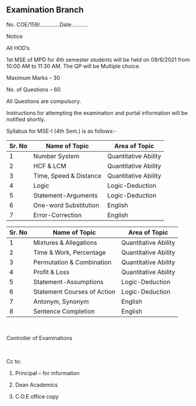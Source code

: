 ## Examination Branch

No. COE/159/.............Date:..........

Notice

All HOD’s

1st MSE of MPD for 4th semester students will be held on 09/6/2021 from 10:00 AM to 11:30 AM. The QP will be Multiple choice.

Maximum Marks – 30

No. of Questions – 60

All Questions are compulsory.

Instructions for attempting the examination and portal information will be notified shortly.

Syllabus for MSE-I (4th Sem.) is as follows:-


| Sr. No | Name of Topic          | Area of Topic        |
|--------|------------------------|----------------------|
| 1      | Number System          | Quantitative Ability |
| 2      | HCF & LCM              | Quantitative Ability |
| 3      | Time, Speed & Distance | Quantitative Ability |
| 4      | Logic                  | Logic-Deduction      |
| 5      | Statement-Arguments    | Logic-Deduction      |
| 6      | One-word Substitution  | English              |
| 7      | Error-Correction       | English              |


| Sr. No | Name of Topic               | Area of Topic        |
|--------|-----------------------------|----------------------|
| 1      | Mixtures & Allegations      | Quantitative Ability |
| 2      | Time & Work, Percentage     | Quantitative Ability |
| 3      | Permutation & Combination   | Quantitative Ability |
| 4      | Profit & Loss               | Quantitative Ability |
| 5      | Statement-Assumptions       | Logic-Deduction      |
| 6      | Statement Courses of Action | Logic-Deduction      |
| 7      | Antonym, Synonym            | English              |
| 8      | Sentence Completion         | English              |


</br>

Controller of Examinations

</br>

Cc to:

1.	Principal – for information

2.	Dean Academics

3.	C.O.E office copy
